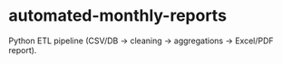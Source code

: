 # automated-monthly-reports
Python ETL pipeline (CSV/DB → cleaning → aggregations → Excel/PDF report).
